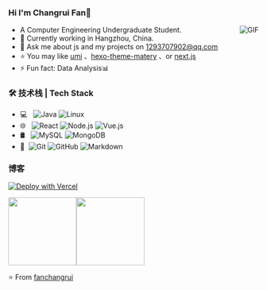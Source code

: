 ### Hi I'm Changrui Fan👋
<img align="right" alt="GIF" src="https://raw.githubusercontent.com/JoeyBling/JoeyBling/master/pic/pusheencode.gif" />

- A Computer Engineering Undergraduate Student.
- 🌱 Currently working in Hangzhou, China.
- 💬 Ask me about js and my projects on [1293707902@qq.com](mailto:1293707902@qq.com)
- ⭐ You may like [umi](https://github.com/umijs/umi) 、[hexo-theme-matery](https://github.com/blinkfox/hexo-theme-matery) 、or [next.js](https://github.com/vercel/next.js)
- ⚡ Fun fact: Data Analysis📊

### 🛠 技术栈 | Tech Stack

- 💻 &#160; ![Java](https://img.shields.io/badge/-Javascript-333333?style=flat&logo=JavaScript&logoColor=007396)
![Linux](https://img.shields.io/badge/-Linux-333333?style=flat&logo=Linux&logoColor=FCC624)
- 🌐 &#160; ![React](https://img.shields.io/badge/-React-333333?style=flat&logo=React&logoColor=007396)
![Node.js](https://img.shields.io/badge/-Node.js-333333?style=flat&logo=node.js)
![Vue.js](https://img.shields.io/badge/-VueJS-333333?style=flat&logo=Vue.js)
- 🛢 &#160; ![MySQL](https://img.shields.io/badge/-MySQL-333333?style=flat&logo=mysql)
![MongoDB](https://img.shields.io/badge/-MongoDB-333333?style=flat&logo=mongodb)
- 🔧 &#160;![Git](https://img.shields.io/badge/-Git-333333?style=flat&logo=git)
![GitHub](https://img.shields.io/badge/-GitHub-333333?style=flat&logo=github)
![Markdown](https://img.shields.io/badge/-Markdown-333333?style=flat&logo=markdown)

### 博客
[![Deploy with Vercel](https://vercel.com/button)](https://fanchangrui.github.io)

<img align="" height="137px" src="https://github-readme-stats.vercel.app/api?username=fanchangrui&hide_title=true&hide_border=true&show_icons=true&include_all_commits=true&line_height=21&bg_color=0,EC6C6C,FFD479,FFFC79,73FA79&theme=graywhite&locale=cn" /><img align="" height="137px" src="https://github-readme-stats.vercel.app/api/top-langs/?username=fanchangrui&hide_title=true&hide_border=true&layout=compact&bg_color=0,73FA79,73FDFF,D783FF&theme=graywhite&locale=cn" />

:star: From [fanchangrui](https://github.com/fanchangrui)
